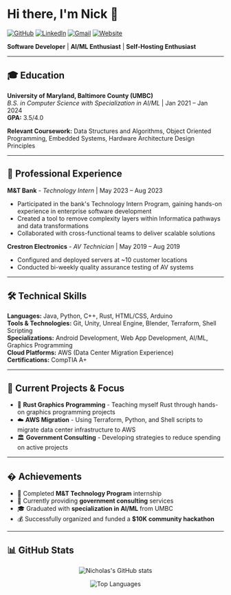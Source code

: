 # Hi there, I'm Nick 👋

<div align="left">

[![GitHub](https://img.shields.io/badge/-GitHub-181717?style=flat-square&logo=GitHub&logoColor=white)](https://github.com/NC1107)
[![LinkedIn](https://img.shields.io/badge/-LinkedIn-0077B5?style=flat-square&logo=LinkedIn&logoColor=white)](https://www.linkedin.com/in/nicholas-conn-41b1b120a/)
[![Gmail](https://img.shields.io/badge/-Gmail-D14836?style=flat-square&logo=Gmail&logoColor=white)](mailto:nickpconn@gmail.com)
[![Website](https://img.shields.io/badge/-Website-FF7139?style=flat-square&logo=Firefox-Browser&logoColor=white)](https://nc1107.github.io/)

</div>

**Software Developer** | **AI/ML Enthusiast** | **Self-Hosting Enthusiast** 

---

## 🎓 Education

**University of Maryland, Baltimore County (UMBC)**  
*B.S. in Computer Science with Specialization in AI/ML* | Jan 2021 – Jan 2024  
**GPA:** 3.5/4.0

**Relevant Coursework:** Data Structures and Algorithms, Object Oriented Programming, Embedded Systems, Hardware Architecture Design Principles

---

## 💼 Professional Experience

**M&T Bank** - *Technology Intern* | May 2023 – Aug 2023  
- Participated in the bank's Technology Intern Program, gaining hands-on experience in enterprise software development
- Created a tool to remove complexity layers within Informatica pathways and data transformations
- Collaborated with cross-functional teams to deliver scalable solutions

**Crestron Electronics** - *AV Technician* | May 2019 – Aug 2019  
- Configured and deployed servers at ~10 customer locations
- Conducted bi-weekly quality assurance testing of AV systems

---

## 🛠️ Technical Skills

**Languages:** Java, Python, C++, Rust, HTML/CSS, Arduino  
**Tools & Technologies:** Git, Unity, Unreal Engine, Blender, Terraform, Shell Scripting  
**Specializations:** Android Development, Web App Development, AI/ML, Graphics Programming  
**Cloud Platforms:** AWS (Data Center Migration Experience)  
**Certifications:** CompTIA A+

---

## 🚀 Current Projects & Focus

- 🦀 **Rust Graphics Programming** - Teaching myself Rust through hands-on graphics programming projects
- ☁️ **AWS Migration** - Using Terraform, Python, and Shell scripts to migrate data center infrastructure to AWS
- 🏛️ **Government Consulting** - Developing strategies to reduce spending on active projects

---

## � Achievements

- 🎯 Completed **M&T Technology Program** internship
- 💼 Currently providing **government consulting** services
- 🎓 Graduated with **specialization in AI/ML** from UMBC
- 💰 Successfully organized and funded a **$10K community hackathon**

---

## 📊 GitHub Stats

<div align="center">
  
![Nicholas's GitHub stats](https://github-readme-stats.vercel.app/api?username=NC1107&show_icons=true&theme=dark&hide_border=true)

![Top Languages](https://github-readme-stats.vercel.app/api/top-langs/?username=NC1107&layout=compact&theme=dark&hide_border=true)

</div>
